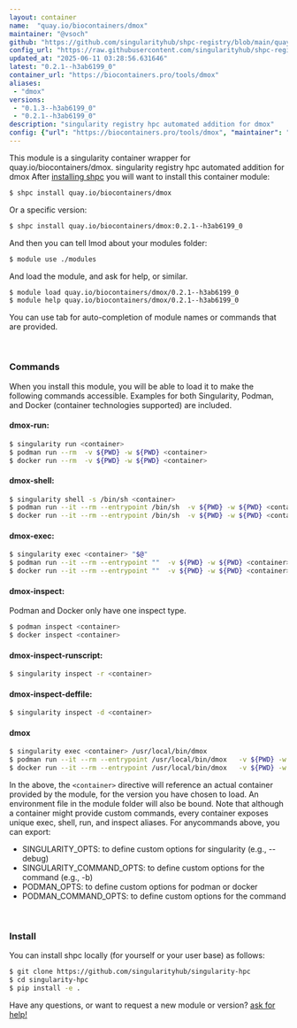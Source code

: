 ```yaml
---
layout: container
name:  "quay.io/biocontainers/dmox"
maintainer: "@vsoch"
github: "https://github.com/singularityhub/shpc-registry/blob/main/quay.io/biocontainers/dmox/container.yaml"
config_url: "https://raw.githubusercontent.com/singularityhub/shpc-registry/main/quay.io/biocontainers/dmox/container.yaml"
updated_at: "2025-06-11 03:28:56.631646"
latest: "0.2.1--h3ab6199_0"
container_url: "https://biocontainers.pro/tools/dmox"
aliases:
 - "dmox"
versions:
 - "0.1.3--h3ab6199_0"
 - "0.2.1--h3ab6199_0"
description: "singularity registry hpc automated addition for dmox"
config: {"url": "https://biocontainers.pro/tools/dmox", "maintainer": "@vsoch", "description": "singularity registry hpc automated addition for dmox", "latest": {"0.2.1--h3ab6199_0": "sha256:dcb8c38a7cdf902c475cf24e2992ff6f20eca9157dbbc79f7bdd14d4fa476914"}, "tags": {"0.1.3--h3ab6199_0": "sha256:6052484f8f96034f14df49ca153de9d8fc17a7caf46a23f939614083b2a2feed", "0.2.1--h3ab6199_0": "sha256:dcb8c38a7cdf902c475cf24e2992ff6f20eca9157dbbc79f7bdd14d4fa476914"}, "docker": "quay.io/biocontainers/dmox", "aliases": {"dmox": "/usr/local/bin/dmox"}}
---
```


This module is a singularity container wrapper for quay.io/biocontainers/dmox.
singularity registry hpc automated addition for dmox
After [installing shpc](#install) you will want to install this container module:


```bash
$ shpc install quay.io/biocontainers/dmox
```

Or a specific version:

```bash
$ shpc install quay.io/biocontainers/dmox:0.2.1--h3ab6199_0
```

And then you can tell lmod about your modules folder:

```bash
$ module use ./modules
```

And load the module, and ask for help, or similar.

```bash
$ module load quay.io/biocontainers/dmox/0.2.1--h3ab6199_0
$ module help quay.io/biocontainers/dmox/0.2.1--h3ab6199_0
```

You can use tab for auto-completion of module names or commands that are provided.

<br>

### Commands

When you install this module, you will be able to load it to make the following commands accessible.
Examples for both Singularity, Podman, and Docker (container technologies supported) are included.

#### dmox-run:

```bash
$ singularity run <container>
$ podman run --rm  -v ${PWD} -w ${PWD} <container>
$ docker run --rm  -v ${PWD} -w ${PWD} <container>
```

#### dmox-shell:

```bash
$ singularity shell -s /bin/sh <container>
$ podman run --it --rm --entrypoint /bin/sh  -v ${PWD} -w ${PWD} <container>
$ docker run --it --rm --entrypoint /bin/sh  -v ${PWD} -w ${PWD} <container>
```

#### dmox-exec:

```bash
$ singularity exec <container> "$@"
$ podman run --it --rm --entrypoint ""  -v ${PWD} -w ${PWD} <container> "$@"
$ docker run --it --rm --entrypoint ""  -v ${PWD} -w ${PWD} <container> "$@"
```

#### dmox-inspect:

Podman and Docker only have one inspect type.

```bash
$ podman inspect <container>
$ docker inspect <container>
```

#### dmox-inspect-runscript:

```bash
$ singularity inspect -r <container>
```

#### dmox-inspect-deffile:

```bash
$ singularity inspect -d <container>
```


#### dmox

```bash
$ singularity exec <container> /usr/local/bin/dmox
$ podman run --it --rm --entrypoint /usr/local/bin/dmox   -v ${PWD} -w ${PWD} <container> -c " $@"
$ docker run --it --rm --entrypoint /usr/local/bin/dmox   -v ${PWD} -w ${PWD} <container> -c " $@"
```



In the above, the `<container>` directive will reference an actual container provided
by the module, for the version you have chosen to load. An environment file in the
module folder will also be bound. Note that although a container
might provide custom commands, every container exposes unique exec, shell, run, and
inspect aliases. For anycommands above, you can export:

 - SINGULARITY_OPTS: to define custom options for singularity (e.g., --debug)
 - SINGULARITY_COMMAND_OPTS: to define custom options for the command (e.g., -b)
 - PODMAN_OPTS: to define custom options for podman or docker
 - PODMAN_COMMAND_OPTS: to define custom options for the command

<br>

### Install

You can install shpc locally (for yourself or your user base) as follows:

```bash
$ git clone https://github.com/singularityhub/singularity-hpc
$ cd singularity-hpc
$ pip install -e .
```

Have any questions, or want to request a new module or version? [ask for help!](https://github.com/singularityhub/singularity-hpc/issues)